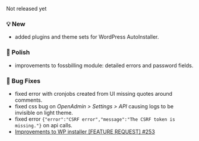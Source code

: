 Not released yet

### 💡 New
- added plugins and theme sets for WordPress AutoInstaller.

### 💅 Polish
- improvements to fossbilling module: detailed errors and password fields.

### 🐛 Bug Fixes
- fixed error with cronjobs created from UI missing quotes around comments.
- fixed css bug on *OpenAdmin > Settings > API* causing logs to be invisible on light theme.
- fixed error `{"error":"CSRF error","message":"The CSRF token is missing."}` on api calls.
- [Improvements to WP installer [FEATURE REQUEST] #253](https://github.com/stefanpejcic/OpenPanel/issues/253)
